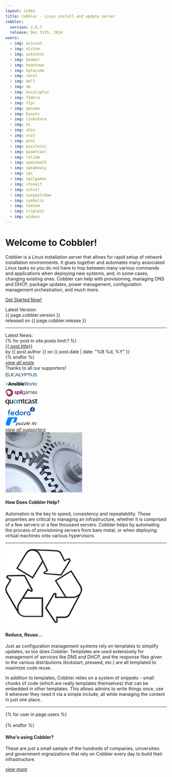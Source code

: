 ```yaml
---
layout: index
title: Cobbler - Linux install and update server
cobbler:
  version: 2.6.7
  release: Dec 31th, 2014
users:
  - img: acision
  - img: alstom
  - img: autotest
  - img: beaker
  - img: beantown
  - img: bytecode
  - img: carol
  - img: dell
  - img: dw
  - img: eucalyptus
  - img: fedora
  - img: flpc
  - img: genome
  - img: kynetx
  - img: linkshare
  - img: mi
  - img: ohio
  - img: ouit
  - img: pnnl
  - img: puzzleitc
  - img: quantcast
  - img: reliam
  - img: spacewalk
  - img: speakeasy
  - img: spi
  - img: spilgames
  - img: stoneit
  - img: sulair
  - img: sunypotsdam
  - img: symbolic
  - img: tomtom
  - img: tripleit
  - img: widexs
---
```

<script>
$('document').ready(function() {
  $('.carousel').carousel({ interval: 2500 });
});
</script>

<div id="hero" class="hero-unit">
 <div class="container">
  <div class="row-fluid">
   <div class="span9">
    <h1>Welcome to Cobbler!</h1>
    <p class="mainblurb">Cobbler is a Linux installation server that allows for rapid setup of network installation environments. It glues together and automates many associated Linux tasks so you do not have to hop between many various commands and applications when deploying new systems, and, in some cases, changing existing ones. Cobbler can help with provisioning, managing DNS and DHCP, package updates, power management, configuration management orchestration, and much more.</p>
    <p><a href="/manuals/quickstart/" class="btn btn-info btn-large">Get Started Now!</a></p>
   </div>
   <div class="span3">
    <div class="row well heroblurb posts">
     <div class="header">Latest Version:</div>
     <div class="version">{{ page.cobbler.version }}</div>
     <div class="release">released on {{ page.cobbler.release }}</div>
     <div><hr /></div>
     <div class="header latestnews">Latest News:</div>
{% for post in site.posts limit:1 %}
     <div class="post">
      <div class="title"><a href="{{ post.url}}">{{ post.title}}</a></div>
      <div class="author">by {{ post.author }} on {{ post.date | date: "%B %d, %Y" }}</div>
      <!-- <div class="content">{{post.summary}}</div> -->
     </div>
{% endfor %}
     <div class="viewall"><a href="/posts/"><i class="icon-double-angle-right"> view all posts</i></a></div>
    </div>
    <div class="row well heroblurb">
     <div class="header supporters">Thanks to all our supporters!</div>
     <div class="row-fluid supporter">
      <div class="span6"><a href="http://www.eucalyptus.com/"><img src="/images/supporters/eucalyptus.png" /></a></div>
      <div class="span6"><a href="http://www.ansibleworks.com/"><img src="/images/supporters/ansible.png" /></a></div>
     </div>
     <div class="row-fluid supporter">
      <div class="span6"><a href="http://spil.com/cobbler"><img src="/images/supporters/spilgames.png" /></a></div>
      <div class="span6"><a href="http://www.quantcast.com/"><img src="/images/supporters/quantcast.png" /></a></div>
     </div>
     <div class="row-fluid supporter">
      <div class="span6"><a href="http://www.fedoraproject.org/"><img src="/images/supporters/fedora.png" /></a></div>
      <div class="span6"><a href="http://www.puzzle.ch/"><img src="/images/supporters/puzzleitc.png" /></a></div>
     </div>
     <div class="viewall"><a href="/supporters.html"><i class="icon-double-angle-right"> view all supporters</i></a></div>
    </div>
   </div>
  </div>
 </div>
</div>

<div class="row-fluid">
 <div class="span2 offset2">
  <div><img src="/images/gears.jpg" class="img-polaroid" alt="gears" /></div>
 </div>
 <div class="span6">
  <h4>How Does Cobbler Help?</h4>
  <p>Automation is the key to speed, consistency and repeatability. These properties are critical to managing an infrastructure, whether it is comprised of a few servers or a few thousand servers. Cobbler helps by automating the process of provisioning servers from bare metal, or when deploying virtual machines onto various hypervisors.</p>
 </div>
</div>

<div class="row-fluid row-divider">
 <div class="span10 offset1">
  <hr />
 </div>
</div>

<div class="row-fluid">
 <div class="span2 offset2">
  <div><img src="/images/recycle.png" class="img-polaroid" alt="recycle" /></div>
 </div>
 <div class="span6">
  <h4>Reduce, Reuse...</h4>
  <p>Just as configuration management systems rely on templates to simplify updates, so too does Cobbler. Templates are used extensively for management of services like DNS and DHCP, and the response files given to the various distributions (kickstart, preseed, etc.) are all templated to maximize code reuse.</p>
  <p>In addition to templates, Cobbler relies on a system of snippets - small chunks of code (which are really templates themselves) that can be embedded in other templates. This allows admins to write things once, use it wherever they need it via a simple include, all while managing the content in just one place.</p>
 </div>
</div>

<div class="row-fluid row-divider">
 <div class="span10 offset1">
  <hr />
 </div>
</div>

<div class="row-fluid">
 <div class="span2 offset2">
  <div id="myCarousel" class="carousel slide" data-interval="2000">
   <div class="carousel-inner">
{% for user in page.users %}
    <div class="item">
     <div><img class="carousel-img" src="/images/who/{{ user.img }}_logo_sm.png" alt="" /></div>
    </div>
{% endfor %}
   </div>
  </div>
 </div>
 <div class="span6">
  <h4>Who's using Cobbler?</h4>
  <p>These are just a small sample of the hundreds of companies, universities and government orgnaizations that rely on Cobbler every day to build their infrastructure.</p>
  <div class="viewall"><a href="/users.html"><i class="icon-double-angle-right"> view more</i></a></div>
 </div>
</div>

